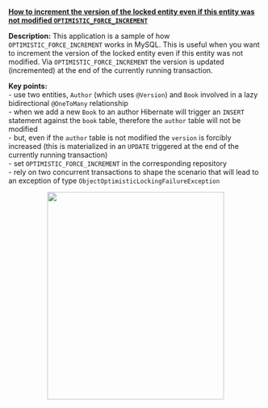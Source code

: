 **[How to increment the version of the locked entity even if this entity was not modified `OPTIMISTIC_FORCE_INCREMENT`](https://github.com/AnghelLeonard/Hibernate-SpringBoot/tree/master/HibernateSpringBootOptimisticForceIncrement)**

**Description:** This application is a sample of how `OPTIMISTIC_FORCE_INCREMENT` works in MySQL. This is useful when you want to increment the version of the locked entity even if this entity was not modified. Via `OPTIMISTIC_FORCE_INCREMENT` the version is updated (incremented) at the end of the currently running transaction.

**Key points:**\
     - use two entities, `Author` (which uses `@Version`) and `Book` involved in a lazy bidirectional `@OneToMany` relationship\
     - when we add a new `Book` to an author Hibernate will trigger an `INSERT` statement against the `book` table, therefore the `author` table will not be modified\
     - but, even if the `author` table is not modified the `version` is forcibly increased (this is materialized in an `UPDATE` triggered at the end of the currently running transaction)\
     - set `OPTIMISTIC_FORCE_INCREMENT` in the corresponding repository\
     - rely on two concurrent transactions to shape the scenario that will lead to an exception of type `ObjectOptimisticLockingFailureException`
     
<a href="https://leanpub.com/java-persistence-performance-illustrated-guide"><p align="center"><img src="https://github.com/AnghelLeonard/Hibernate-SpringBoot/blob/master/Java%20Persistence%20Performance%20Illustrated%20Guide.jpg" height="410" width="350"/></p></a>
